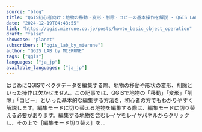 ```yaml
---
source: "blog"
title: "QGIS初心者向け：地物の移動・変形・削除・コピーの基本操作を解説 - QGIS LAB by MIERUNE"
date: "2024-12-19T04:43:55"
link: "https://qgis.mierune.co.jp/posts/howto_basic_object_operation"
draft: "false"
showcase: "planet"
subscribers: ["qgis_lab_by_mierune"]
author: "QGIS LAB by MIERUNE"
tags: ["qgis"]
languages: ["ja_jp"]
available_languages: ["ja_jp"]
---
```


はじめにQGISでベクタデータを編集する際、地物の移動や形状の変形、削除といった操作は欠かせません。この記事では、QGISで地物の「移動」「変形」「削除」「コピー」といった基本的な編集する方法を、初心者の方でもわかりやすく解説します。編集モードに切り替える地物を編集する際は、編集モードに切り替える必要があります。編集する地物を含むレイヤをレイヤパネルからクリックし、その上で［編集モード切り替え］を...
